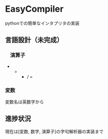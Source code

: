 # EasyCompiler

pythonでの簡単なインタプリタの実装

## 言語設計（未完成）

### 　演算子
+ - * / =

### 変数
変数名は英数字から

## 進捗状況
現在は[変数, 数字, 演算子]の字句解析器の実装まで

